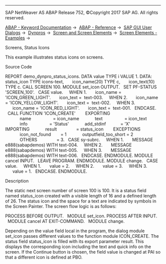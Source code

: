   

* * *

SAP NetWeaver AS ABAP Release 752, ©Copyright 2017 SAP AG. All rights reserved.

[ABAP - Keyword Documentation](javascript:call_link\('abenabap.htm'\)) →  [ABAP - Reference](javascript:call_link\('abenabap_reference.htm'\)) →  [SAP GUI User Dialogs](javascript:call_link\('abenabap_screens.htm'\)) →  [Dynpros](javascript:call_link\('abenabap_dynpros.htm'\)) →  [Screen and Screen Elements](javascript:call_link\('abenabap_dynpros_screen.htm'\)) →  [Screen Elements - Examples](javascript:call_link\('abenscreen_elements_abexas.htm'\)) → 

Screens, Status Icons

This example illustrates status icons on screens.

Source Code

REPORT demo\_dynpro\_status\_icons.
DATA value TYPE i VALUE 1.
DATA: status\_icon TYPE icons-text,
      icon\_name(20) TYPE c,
      icon\_text(10) TYPE c.
CALL SCREEN 100.
MODULE set\_icon OUTPUT.
  SET PF-STATUS 'SCREEN\_100'.
  CASE value.
    WHEN 1.
      icon\_name = 'ICON\_GREEN\_LIGHT'.
      icon\_text =  text-003.
    WHEN 2.
      icon\_name = 'ICON\_YELLOW\_LIGHT'.
      icon\_text =  text-002.
    WHEN 3.
      icon\_name = 'ICON\_RED\_LIGHT'.
      icon\_text =  text-001.
  ENDCASE.
  CALL FUNCTION 'ICON\_CREATE'
       EXPORTING
            name                  = icon\_name
            text                  = icon\_text
            info                  = 'Status'
            add\_stdinf            = 'X'
       IMPORTING
            result                = status\_icon
       EXCEPTIONS
            icon\_not\_found        = 1
            outputfield\_too\_short = 2
            OTHERS                = 3.
  CASE sy-subrc.
    WHEN 1.
      MESSAGE e888(sabapdemos) WITH text-004.
    WHEN 2.
      MESSAGE e888(sabapdemos) WITH text-005.
    WHEN 3.
      MESSAGE e888(sabapdemos) WITH text-006.
  ENDCASE.
ENDMODULE.
MODULE cancel INPUT.
  LEAVE PROGRAM.
ENDMODULE.
MODULE change.
  CASE value.
    WHEN 1.
      value = 2.
    WHEN 2.
      value = 3.
    WHEN 3.
      value = 1.
  ENDCASE.
ENDMODULE.

Description

The static next screen number of screen 100 is 100. It is a status field named status\_icon created with a visible length of 16 and a defined length of 26. The status icon and the space for a text are indicated by symbols in the Screen Painter. The screen flow logic is as follows:

PROCESS BEFORE OUTPUT.
  MODULE set\_icon.
PROCESS AFTER INPUT.
  MODULE cancel AT EXIT-COMMAND.
  MODULE change.

Depending on the value field local in the program, the dialog module set\_icon passes different values to the function module ICON\_CREATE. The status field status\_icon is filled with its export parameter result. This displays the corresponding icon including the text and quick info on the screen. If the Continue button is chosen, the field value is changed at PAI so that a different icon is defined at PBO.